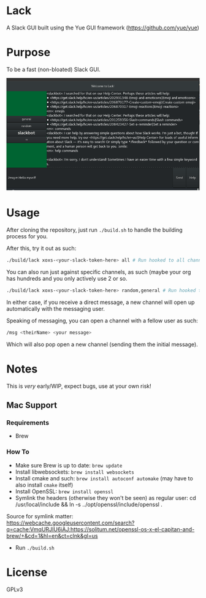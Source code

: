 # Lack

A Slack GUI built using the Yue GUI framework (https://github.com/yue/yue)

# Purpose

To be a fast (non-bloated) Slack GUI.

![Lack](https://raw.githubusercontent.com/ahungry/lack/master/lack.png)

# Usage

After cloning the repository, just run `./build.sh` to handle the
building process for you.

After this, try it out as such:

```sh
./build/lack xoxs-<your-slack-token-here> all # Run hooked to all channels
```

You can also run just against specific channels, as such (maybe your
org has hundreds and you only actively use 2 or so.

```sh
./build/lack xoxs-<your-slack-token-here> random,general # Run hooked to 2 channels
```

In either case, if you receive a direct message, a new channel will
open up automatically with the messaging user.

Speaking of messaging, you can open a channel with a fellow user as
such:

```sh
/msg <theirName> <your message>
```

Which will also pop open a new channel (sending them the initial message).

# Notes

This is *very* early/WIP, expect bugs, use at your own risk!

## Mac Support

### Requirements

* Brew

### How To

* Make sure Brew is up to date: `brew update`
* Install libwebsockets: `brew install websockets`
* Install cmake and such: `brew install autoconf automake` (may have to also install `cmake` itself)
* Install OpenSSL: `brew install openssl`
* Symlink the headers (otherwise they won't be seen) as regular user: cd /usr/local/include && ln -s ../opt/openssl/include/openssl .

Source for symlink matter: https://webcache.googleusercontent.com/search?q=cache:VmqURJIU6iAJ:https://solitum.net/openssl-os-x-el-capitan-and-brew/+&cd=1&hl=en&ct=clnk&gl=us

* Run `./build.sh`

# License

GPLv3
